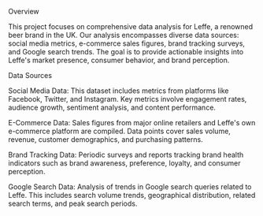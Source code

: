 Overview

This project focuses on comprehensive data analysis for Leffe, a renowned beer brand in the UK. Our analysis encompasses diverse data sources: social media metrics, e-commerce sales figures, brand tracking surveys, and Google search trends. The goal is to provide actionable insights into Leffe's market presence, consumer behavior, and brand perception.

Data Sources

Social Media Data: This dataset includes metrics from platforms like Facebook, Twitter, and Instagram. Key metrics involve engagement rates, audience growth, sentiment analysis, and content performance.

E-Commerce Data: Sales figures from major online retailers and Leffe's own e-commerce platform are compiled. Data points cover sales volume, revenue, customer demographics, and purchasing patterns.

Brand Tracking Data: Periodic surveys and reports tracking brand health indicators such as brand awareness, preference, loyalty, and consumer perception.

Google Search Data: Analysis of trends in Google search queries related to Leffe. This includes search volume trends, geographical distribution, related search terms, and peak search periods.
